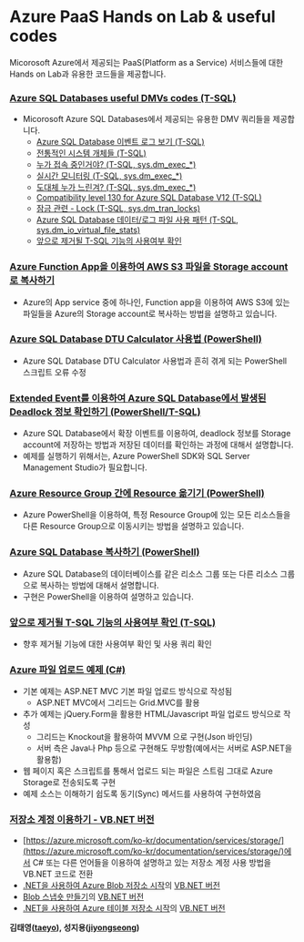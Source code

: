 # Azure PaaS Hands on Lab & useful codes

Micorosoft Azure에서 제공되는 PaaS(Platform as a Service) 서비스들에 대한 Hands on Lab과 유용한 코드들을 제공합니다.

### [Azure SQL Databases useful DMVs codes (T-SQL)](https://github.com/jiyongseong/AzurePaaSHol/tree/master/azure_sql/DMVs)
  - Micorosoft Azure SQL Databases에서 제공되는 유용한 DMV 쿼리들을 제공합니다.
    * [Azure SQL Database 이벤트 로그 보기 (T-SQL)](https://github.com/jiyongseong/AzurePaaSHol/tree/master/azure_sql/DMVs/sys.fn_xe_telemetry_blob_target_read_file)
    * [전통적인 시스템 개체들 (T-SQL)](https://github.com/jiyongseong/AzurePaaSHol/tree/master/azure_sql/DMVs/sysprocesses)
    * [누가 접속 중인거야? (T-SQL, sys.dm_exec_*)](https://github.com/jiyongseong/AzurePaaSHol/tree/master/azure_sql/DMVs/connection_summary)
    * [실시간 모니터링 (T-SQL, sys.dm_exec_*)](https://github.com/jiyongseong/AzurePaaSHol/tree/master/azure_sql/DMVs/requests)
    * [도대체 누가 느린겨? (T-SQL, sys.dm_exec_*)](https://github.com/jiyongseong/AzurePaaSHol/tree/master/azure_sql/DMVs/plans)
    * [Compatibility level 130 for Azure SQL Database V12 (T-SQL)](https://github.com/jiyongseong/AzurePaaSHol/tree/master/azure_sql/DMVs/cmptlevel)
    * [잠금 관련 - Lock (T-SQL, sys.dm_tran_locks)](https://github.com/jiyongseong/AzurePaaSHol/tree/master/azure_sql/DMVs/lock)
    * [Azure SQL Database 데이터/로그 파일 사용 패턴 (T-SQL, sys.dm_io_virtual_file_stats)](https://github.com/jiyongseong/AzurePaaSHol/tree/master/azure_sql/DMVs/size)
    * [앞으로 제거될 T-SQL 기능의 사용여부 확인](https://github.com/jiyongseong/AzurePaaSHol/tree/master/azure_sql/deprecated)

### [Azure Function App을 이용하여 AWS S3 파일을 Storage account로 복사하기](https://github.com/jiyongseong/AzurePaaSHol/tree/master/copy-awss3-to-azure-storageaccount-using-functionapp)

- Azure의 App service 중에 하나인, Function app을 이용하여 AWS S3에 있는 파일들을 Azure의 Storage account로 복사하는 방법을 설명하고 있습니다.

### [Azure SQL Database DTU Calculator 사용법 (PowerShell)](https://github.com/jiyongseong/AzurePaaSHol/tree/master/howto-dtucalculator)

- Azure SQL Database DTU Calculator 사용법과 흔히 겪게 되는 PowerShell 스크립트 오류 수정

### [Extended Event를 이용하여 Azure SQL Database에서 발생된 Deadlock 정보 확인하기 (PowerShell/T-SQL)](https://github.com/jiyongseong/AzurePaaSHol/tree/master/capturing_xevent_in_azure_sql)

- Azure SQL Database에서 확장 이벤트를 이용하여, deadlock 정보를 Storage account에 저장하는 방법과 저장된 데이터를 확인하는 과정에 대해서 설명합니다.
- 예제를 실행하기 위해서는, Azure PowerShell SDK와 SQL Server Management Studio가 필요합니다.

### [Azure Resource Group 간에 Resource 옮기기 (PowerShell)](https://github.com/jiyongseong/AzurePaaSHol/tree/master/moving-resources-between-azure-resource-groups)

- Azure PowerShell을 이용하여, 특정 Resource Group에 있는 모든 리소스들을 다른 Resource Group으로 이동시키는 방법을 설명하고 있습니다.

### [Azure SQL Database 복사하기 (PowerShell)](https://github.com/jiyongseong/AzurePaaSHol/tree/master/copy-azure-sql-db-to-another-rg)

- Azure SQL Database의 데이터베이스를 같은 리소스 그룹 또는 다른 리소스 그룹으로 복사하는 방법에 대해서 설명합니다.
- 구현은 PowerShell을 이용하여 설명하고 있습니다.

### [앞으로 제거될 T-SQL 기능의 사용여부 확인 (T-SQL)](https://github.com/jiyongseong/AzurePaaSHol/tree/master/azure_sql/deprecated)
  - 향후 제거될 기능에 대한 사용여부 확인 및 사용 쿼리 확인

### [Azure 파일 업로드 예제 (C#)](https://github.com/jiyongseong/AzurePaaSHol/tree/master/AzureFileUploadWeb)
- 기본 예제는 ASP.NET MVC 기본 파일 업로드 방식으로 작성됨
  - ASP.NET MVC에서 그리드는 Grid.MVC를 활용
- 추가 예제는 jQuery.Form을 활용한 HTML/Javascript 파일 업로드 방식으로 작성
  - 그리드는 Knockout을 활용하여 MVVM 으로 구현(Json 바인딩)
  - 서버 측은 Java나 Php 등으로 구현해도 무방함(예에서는 서버로 ASP.NET을 활용함)
- 웹 페이지 혹은 스크립트를 통해서 업로드 되는 파일은 스트림 그대로 Azure Storage로 전송되도록 구현
- 예제 소스는 이해하기 쉽도록 동기(Sync) 메서드를 사용하여 구현하였음

### [저장소 계정 이용하기 - VB.NET 버전](https://github.com/jiyongseong/AzurePaaSHol/tree/master/vbnet-storage)

  - [https://azure.microsoft.com/ko-kr/documentation/services/storage/](https://azure.microsoft.com/ko-kr/documentation/services/storage/)에서 C# 또는 다른 언어들을 이용하여 설명하고 있는 저장소 계정 사용 방법을 VB.NET 코드로 전환
  - [.NET을 사용하여 Azure Blob 저장소 시작](https://azure.microsoft.com/ko-kr/documentation/articles/storage-dotnet-how-to-use-blobs/)의 [VB.NET 버전](https://github.com/jiyongseong/AzurePaaSHol/tree/master/vbnet-storage/vbnet-storage-dotnet-how-to-use-blobs)
  - [Blob 스냅숏 만들기](https://azure.microsoft.com/ko-kr/documentation/articles/storage-blob-snapshots/)의 [VB.NET 버전](https://github.com/jiyongseong/AzurePaaSHol/tree/master/vbnet-storage/vbnet-storage-blob-snapshots)
  - [.NET을 사용하여 Azure 테이블 저장소 시작](https://azure.microsoft.com/ko-kr/documentation/articles/storage-dotnet-how-to-use-tables/)의 [VB.NET 버전](https://github.com/jiyongseong/AzurePaaSHol/tree/master/vbnet-storage/vbnet-storage-dotnet-how-to-use-tables)

**김태영([taeyo](https://github.com/taeyo)), 성지용([jiyongseong](https://github.com/jiyongseong))**
